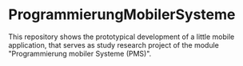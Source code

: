 # ProgrammierungMobilerSysteme
This repository shows the prototypical development of a little mobile application, that serves as study research project of the module "Programmierung mobiler Systeme (PMS)".